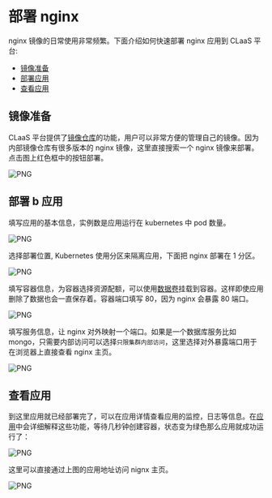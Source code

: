 # 部署 nginx

nginx 镜像的日常使用非常频繁。下面介绍如何快速部署 nginx 应用到 CLaaS 平台:

- [镜像准备](#镜像准备)
- [部署应用](#部署)
- [查看应用](#查看)

## 镜像准备
CLaaS 平台提供了[镜像仓库](../image/README.md)的功能，用户可以非常方便的管理自己的镜像。因为内部镜像仓库有很多版本的 nginx 镜像，这里直接搜索一个 nginx 镜像来部署。点击图上红色框中的按钮部署。

![PNG](../images/getstarted-nginx-image.png)

## 部署 b 应用
填写应用的基本信息，实例数是应用运行在 kubernetes 中 pod 数量。

![PNG](../images/getstarted-basic-info.png)

选择部署位置, Kubernetes 使用分区来隔离应用，下面把 nginx 部署在 1 分区。

![PNG](../images/getstarted-deploy-place.png)

填写容器信息，为容器选择资源配额，可以使用[数据卷](../storage/README.md)挂载到容器。这样即使应用删除了数据也会一直保存着。容器端口填写 80，因为 nginx 会暴露 80 端口。

![PNG](../images/getstarted-contain-info.png)

填写服务信息，让 nginx 对外映射一个端口。如果是一个数据库服务比如 mongo，只需要内部访问可以选择`只限集群内部访问`，这里选择对外暴露端口用于在浏览器上直接查看 nginx 主页。

![PNG](../images/getstarted-service-info.png)

## 查看应用

到这里应用就已经部署完了，可以在应用详情查看应用的监控，日志等信息。在[应用](../app/README.md)中会详细解释这些功能，等待几秒钟创建容器，状态变为绿色那么应用就成功运行了：

![PNG](../images/getstarted-app.png)

这里可以直接通过上图的应用地址访问 nignx 主页。

![PNG](../images/getstarted-nginx.png)
